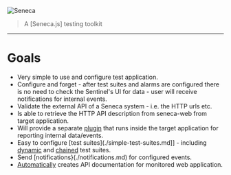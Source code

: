 ![Seneca](http://senecajs.org/files/assets/seneca-logo.png)
> A [Seneca.js] testing toolkit

***

# Goals

* Very simple to use and configure test application.
* Configure and forget - after test suites and alarms are configured there is no need to check the Sentinel's UI for data - user will receive notifications for internal events.
* Validate the external API of a Seneca system - i.e. the HTTP urls etc.
* Is able to retrieve the HTTP API description from seneca-web from target application.
* Will provide a separate [plugin](./mite.md) that runs inside the target application for reporting internal data/events.
* Easy to configure [test suites](./simple-test-suites.md]] - including [dynamic](./dynamic-test-suites.md) and [chained](./chained-test-suites.md) test suites.
* Send [notifications}(./notifications.md) for configured events.
* [Automatically](./API-documentation.md) creates API documentation for monitored web application.
